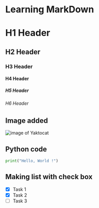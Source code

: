# Learning MarkDown
# H1 Header
## H2 Header
### H3 Header
#### H4 Header
##### H5 Header
###### H6 Header

## Image added
![image of Yaktocat](https://octodex.github.com/images/yaktocat.png)

## Python code
```Python
print("Hello, World !")
```
## Making list with check box
- [X] Task 1
- [X] Task 2
- [ ] Task 3
